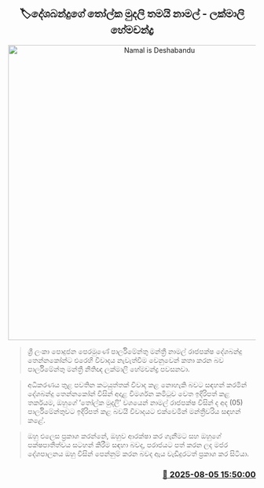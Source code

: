 <p align='center'><b><h2 align='center' title='Namal is Deshabandu's Interpreter - Lakmali Hemachandra'>🏷දේශබන්දුගේ තෝල්ක මුදලි තමයි නාමල් - ලක්මාලි හේමචන්ද්‍ර</h2></b></p>
<p align='center'><img src='https://helakuru.sgp1.cdn.digitaloceanspaces.com/esana/images/lib/lakmali-parliment.jpg' width='600' alt='Namal is Deshabandu's Interpreter - Lakmali Hemachandra'></p>

> ශ්‍රී ලංකා පොදුජන පෙරමුණේ පාර්ලිමේන්තු මන්ත්‍රී නාමල් රාජපක්ෂ දේශබන්දු තෙන්නකෝන්ට එරෙහි විවාදය නැවැත්වීම වෙනුවෙන් කතා කරන බව පාර්ලිමේන්තු මන්ත්‍රී නීතිඥ ලක්මාලි හේමචන්ද්‍ර පවසනවා.

> අධිකරණය තුළ පවතින කටයුත්තක් විවාද කළ නොහැකි බවට සඳහන් කරමින් දේශබන්දු තෙන්නකෝන් විසින් අදාළ විමර්ශන කමිටුව වෙත ඉදිරිපත් කළ තර්කයම, ඔහුගේ ‘තෝල්ක මුදලි’ වශයෙන් නාමල් රාජපක්ෂ විසින් ද අද (05) පාර්ලිමේන්තුවට ඉදිරිපත් කළ බවයි විවාදයට එක්වෙමින් මන්ත්‍රීවරිය සඳහන් කළේ.

> ඔහු එලෙස ප්‍රකාශ කරන්නේ, ඔහුව ආරක්ෂා කර ගැනීමට සහ ඔහුගේ පක්ෂපාතීත්වය සටහන් කිරීම සඳහා බවද, පරාජයට පත් කරන ලද මජර දේශපාලනය ඔහු විසින් පෙන්නුම් කරන බවද ඇය වැඩිදුරටත් ප්‍රකාශ කර සිටියා.



<h3 align='right'><a href='https://www.helakuru.lk/esana/p/112465/'>📅 2025-08-05 15:50:00</a></h3>
